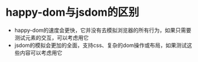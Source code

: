 # happy-dom与jsdom的区别

- happy-dom的速度会更快，它并没有去模拟浏览器的所有行为，如果只需要测试元素的交互，可以考虑用它
- jsdom的模拟会更加的全面，支持css、复杂的dom操作或布局，如果测试这些内容可以考虑用它
